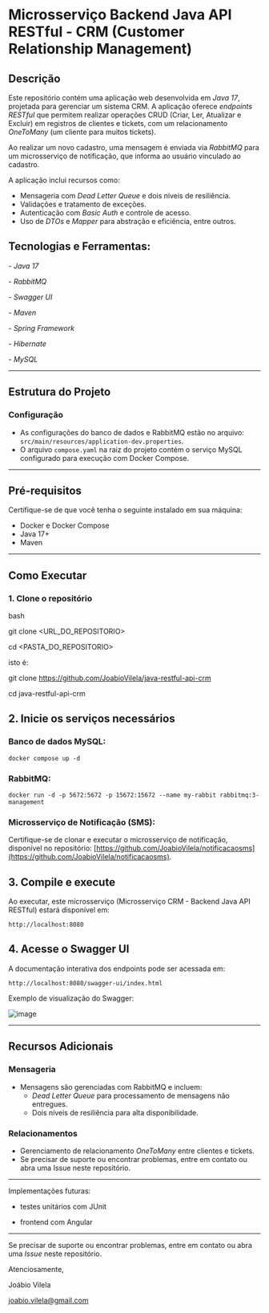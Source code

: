 # Microsserviço Backend Java API RESTful - CRM (Customer Relationship Management)

## Descrição

Este repositório contém uma aplicação web desenvolvida em *Java 17*, projetada para gerenciar um sistema CRM. A aplicação oferece *endpoints RESTful* que permitem realizar operações CRUD (Criar, Ler, Atualizar e Excluir) em registros de clientes e tickets, com um relacionamento *OneToMany* (um cliente para muitos tickets).

Ao realizar um novo cadastro, uma mensagem é enviada via *RabbitMQ* para um microsserviço de notificação, que informa ao usuário vinculado ao cadastro.

A aplicação inclui recursos como:

- Mensageria com *Dead Letter Queue* e dois níveis de resiliência.
- Validações e tratamento de exceções.
- Autenticação com *Basic Auth* e controle de acesso.
- Uso de *DTOs* e *Mapper* para abstração e eficiência, entre outros.

## Tecnologias e Ferramentas:

*- Java 17*

*- RabbitMQ*

*- Swagger UI*

*- Maven*

*- Spring Framework*

*- Hibernate*

*- MySQL*

---

## Estrutura do Projeto

### Configuração

- As configurações do banco de dados e RabbitMQ estão no arquivo: `src/main/resources/application-dev.properties`.
- O arquivo `compose.yaml` na raiz do projeto contém o serviço MySQL configurado para execução com Docker Compose.

---

## Pré-requisitos

Certifique-se de que você tenha o seguinte instalado em sua máquina:

- Docker e Docker Compose
- Java 17+
- Maven

---

## Como Executar

### 1. Clone o repositório

bash

git clone <URL_DO_REPOSITORIO>

cd <PASTA_DO_REPOSITORIO>

isto é:

git clone https://github.com/JoabioVilela/java-restful-api-crm

cd java-restful-api-crm

## 2. Inicie os serviços necessários
   
### Banco de dados MySQL:

`docker compose up -d`

### RabbitMQ:

`docker run -d -p 5672:5672 -p 15672:15672 --name my-rabbit rabbitmq:3-management`

### Microsserviço de Notificação (SMS):

Certifique-se de clonar e executar o microsserviço de notificação, disponível no repositório: [https://github.com/JoabioVilela/notificacaosms](https://github.com/JoabioVilela/notificacaosms).

## 3. Compile e execute
   
Ao executar, este microsserviço (Microsserviço CRM - Backend Java API RESTful) estará disponível em:

`http://localhost:8080`

## 4. Acesse o Swagger UI

A documentação interativa dos endpoints pode ser acessada em:

`http://localhost:8080/swagger-ui/index.html`

Exemplo de visualização do Swagger:

![image](https://github.com/user-attachments/assets/9de90841-7058-4853-ae15-c0d96f8faa15)

---

## Recursos Adicionais

### Mensageria

- Mensagens são gerenciadas com RabbitMQ e incluem:
  - *Dead Letter Queue* para processamento de mensagens não entregues.
  - Dois níveis de resiliência para alta disponibilidade.

### Relacionamentos

- Gerenciamento de relacionamento *OneToMany* entre clientes e tickets.
- Se precisar de suporte ou encontrar problemas, entre em contato ou abra uma Issue neste repositório.

---

Implementações futuras:

- testes unitários com JUnit

- frontend com Angular

---

Se precisar de suporte ou encontrar problemas, entre em contato ou abra uma *Issue* neste repositório.

Atenciosamente,

Joábio Vilela

joabio.vilela@gmail.com
